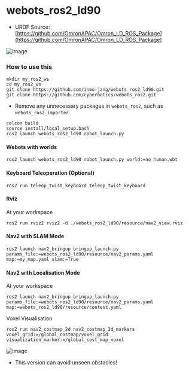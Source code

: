 # webots_ros2_ld90

* URDF Source: [https://github.com/OmronAPAC/Omron_LD_ROS_Package](https://github.com/OmronAPAC/Omron_LD_ROS_Package)


![image](https://github.com/inmo-jang/webots_ros2_ld90/assets/42867523/abfe8694-f1bb-4448-94d9-75d692c491ae)


### How to use this

```
mkdir my_ros2_ws
cd my_ros2_ws
git clone https://github.com/inmo-jang/webots_ros2_ld90.git
git clone https://github.com/cyberbotics/webots_ros2.git
```
- Remove any unnecessary packages in `webots_ros2`, such as `webots_ros2_importer`

```
colcon build
source install/local_setup.bash
ros2 launch webots_ros2_ld90 robot_launch.py

```

#### Webots with worlds
```
ros2 launch webots_ros2_ld90 robot_launch.py world:=no_human.wbt
```


#### Keyboard Teleoperation (Optional)
```
ros2 run teleop_twist_keyboard teleop_twist_keyboard
```

#### Rviz
At your workspace
```
ros2 run rviz2 rviz2 -d ./webots_ros2_ld90/resource/nav2_view.rviz
```

#### Nav2 with SLAM Mode
```
ros2 launch nav2_bringup bringup_launch.py params_file:=webots_ros2_ld90/resource/nav2_params.yaml map:=my_map.yaml slam:=True
```


#### Nav2 with Localisation Mode 
At your workspace
```
ros2 launch nav2_bringup bringup_launch.py params_file:=webots_ros2_ld90/resource/nav2_params.yaml map:=webots_ros2_ld90/resource/contest.yaml
```


Voxel Visualisation
```
ros2 run nav2_costmap_2d nav2_costmap_2d_markers voxel_grid:=/global_costmap/voxel_grid visualization_marker:=/global_cost_map_voxel

```

![image](https://github.com/inmo-jang/webots_ros2_ld90/assets/42867523/55ae909a-a74b-40fb-ba78-06a6bfac902c)
* This version can avoid unseen obstacles!
